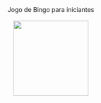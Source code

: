 <div align="center">
  <div color="white">Jogo de Bingo para iniciantes</div>
  <br>
  <img height="170em" src="https://http2.mlstatic.com/D_NQ_NP_982918-MLB49192063104_022022-O.jpg"/>
  
</div>
